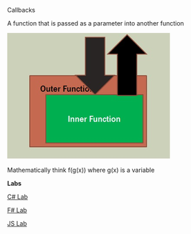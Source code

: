 Callbacks

A function that is passed as a parameter into another function

![cb](../Images/callback.jpg)

Mathematically think f(g(x))  where g(x) is a variable

**Labs**

[C# Lab](./Csharp.md)

[F# Lab](./FSharp.md)

[JS Lab](./JS.md)

